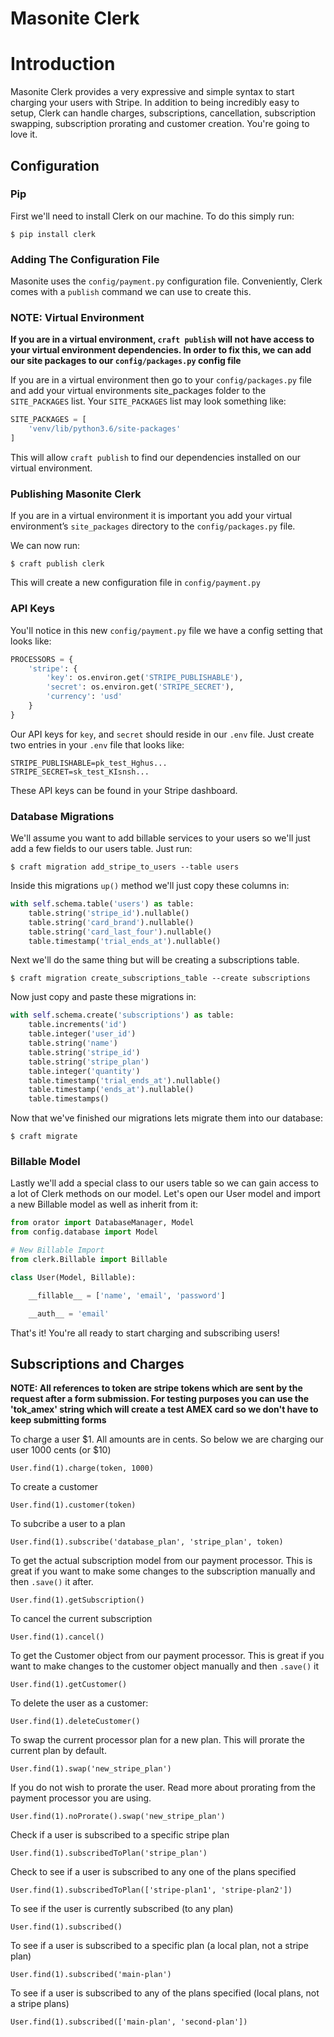 # Masonite Clerk

# Introduction

Masonite Clerk provides a very expressive and simple syntax to start charging your users with Stripe. In addition to being incredibly easy to setup, Clerk can handle charges, subscriptions, cancellation, subscription swapping, subscription prorating and customer creation. You're going to love it.

## Configuration

### Pip

First we'll need to install Clerk on our machine. To do this simply run:

```
$ pip install clerk
```

### Adding The Configuration File

Masonite uses the `config/payment.py` configuration file. Conveniently, Clerk comes with a `publish` command we can use to create this.

### NOTE: Virtual Environment

**If you are in a virtual environment, **`craft publish`** will not have access to your virtual environment dependencies. In order to fix this, we can add our site packages to our **`config/packages.py`** config file**

If you are in a virtual environment then go to your `config/packages.py` file and add your virtual environments site\_packages folder to the `SITE_PACKAGES` list. Your `SITE_PACKAGES` list may look something like:

```python
SITE_PACKAGES = [
    'venv/lib/python3.6/site-packages'
]
```

This will allow `craft publish` to find our dependencies installed on our virtual environment.

### Publishing Masonite Clerk

If you are in a virtual environment it is important you add your virtual environment’s `site_packages` directory to the `config/packages.py` file.

We can now run:

```
$ craft publish clerk
```

This will create a new configuration file in `config/payment.py`

### API Keys

You'll notice in this new `config/payment.py` file we have a config setting that looks like:

```python
PROCESSORS = {
    'stripe': {
        'key': os.environ.get('STRIPE_PUBLISHABLE'),
        'secret': os.environ.get('STRIPE_SECRET'),
        'currency': 'usd'
    }
}
```

Our API keys for `key`, and `secret` should reside in our `.env` file. Just create two entries in your `.env` file that looks like:

```
STRIPE_PUBLISHABLE=pk_test_Hghus...
STRIPE_SECRET=sk_test_KIsnsh...
```

These API keys can be found in your Stripe dashboard.

### Database Migrations

We'll assume you want to add billable services to your users so we'll just add a few fields to our users table. Just run:

```
$ craft migration add_stripe_to_users --table users
```

Inside this migrations `up()` method we'll just copy these columns in:

```python
with self.schema.table('users') as table:
    table.string('stripe_id').nullable()
    table.string('card_brand').nullable()
    table.string('card_last_four').nullable()
    table.timestamp('trial_ends_at').nullable()
```

Next we'll do the same thing but will be creating a subscriptions table.

```
$ craft migration create_subscriptions_table --create subscriptions
```

Now just copy and paste these migrations in:

```python
with self.schema.create('subscriptions') as table:
    table.increments('id')
    table.integer('user_id')
    table.string('name')
    table.string('stripe_id')
    table.string('stripe_plan')
    table.integer('quantity')
    table.timestamp('trial_ends_at').nullable()
    table.timestamp('ends_at').nullable()
    table.timestamps()
```

Now that we've finished our migrations lets migrate them into our database:

```
$ craft migrate
```

### Billable Model

Lastly we'll add a special class to our users table so we can gain access to a lot of Clerk methods on our model. Let's open our User model and import a new Billable model as well as inherit from it:

```python
from orator import DatabaseManager, Model
from config.database import Model

# New Billable Import
from clerk.Billable import Billable

class User(Model, Billable):

    __fillable__ = ['name', 'email', 'password']

    __auth__ = 'email'
```

That's it! You're all ready to start charging and subscribing users!

## Subscriptions and Charges

**NOTE: All references to token are stripe tokens which are sent by the request after a form submission. For testing purposes you can use the 'tok\_amex' string which will create a test AMEX card so we don't have to keep submitting forms**

To charge a user $1. All amounts are in cents. So below we are charging our user 1000 cents \(or $10\)

```
User.find(1).charge(token, 1000)
```

To create a customer

```
User.find(1).customer(token)
```

To subcribe a user to a plan

```
User.find(1).subscribe('database_plan', 'stripe_plan', token)
```

To get the actual subscription model from our payment processor. This is great if you want to make some changes to the subscription manually and then `.save()` it after.

```
User.find(1).getSubscription()
```

To cancel the current subscription

```
User.find(1).cancel()
```

To get the Customer object from our payment processor. This is great if you want to make changes to the customer object manually and then `.save()` it

```
User.find(1).getCustomer()
```

To delete the user as a customer:

```
User.find(1).deleteCustomer()
```

To swap the current processor plan for a new plan. This will prorate the current plan by default.

```
User.find(1).swap('new_stripe_plan')
```

If you do not wish to prorate the user. Read more about prorating from the payment processor you are using.

```
User.find(1).noProrate().swap('new_stripe_plan')
```

Check if a user is subscribed to a specific stripe plan

```
User.find(1).subscribedToPlan('stripe_plan')
```

Check to see if a user is subscribed to any one of the plans specified

```
User.find(1).subscribedToPlan(['stripe-plan1', 'stripe-plan2'])
```

To see if the user is currently subscribed \(to any plan\)

```
User.find(1).subscribed()
```

To see if a user is subscribed to a specific plan \(a local plan, not a stripe plan\)

```
User.find(1).subscribed('main-plan')
```

To see if a user is subscribed to any of the plans specified \(local plans, not a stripe plans\)

```
User.find(1).subscribed(['main-plan', 'second-plan'])
```